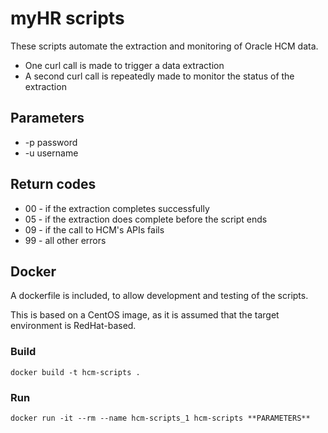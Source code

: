 # myHR scripts

These scripts automate the extraction and monitoring of Oracle HCM data.

- One curl call is made to trigger a data extraction
- A second curl call is repeatedly made to monitor the status of the extraction

## Parameters

- -p  password
- -u  username

## Return codes

- 00 - if the extraction completes successfully
- 05 - if the extraction does complete before the script ends
- 09 - if the call to HCM's APIs fails
- 99 - all other errors

## Docker

A dockerfile is included, to allow development and testing of the scripts.

This is based on a CentOS image, as it is assumed that the target environment is RedHat-based.

### Build

    docker build -t hcm-scripts .

### Run

    docker run -it --rm --name hcm-scripts_1 hcm-scripts **PARAMETERS**
